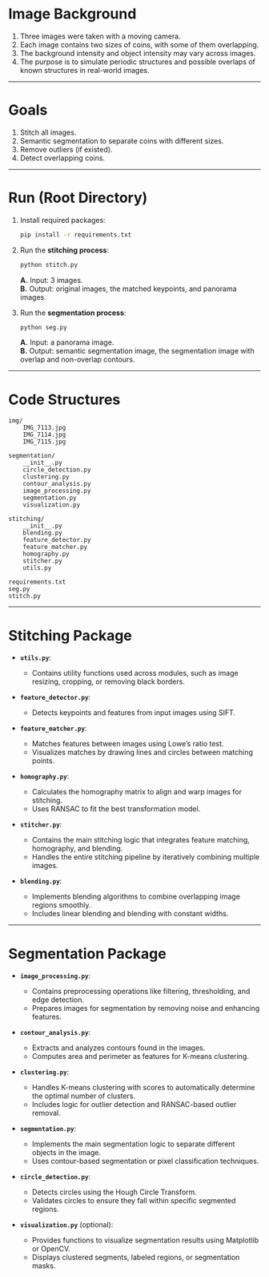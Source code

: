 
# **Image Background**
1. Three images were taken with a moving camera.
2. Each image contains two sizes of coins, with some of them overlapping.
3. The background intensity and object intensity may vary across images.
4. The purpose is to simulate periodic structures and possible overlaps of known structures in real-world images.

---

# **Goals**
1. Stitch all images. 
2. Semantic segmentation to separate coins with different sizes.  
3. Remove outliers (if existed).  
4. Detect overlapping coins.

---

# **Run (Root Directory)**
1. Install required packages:
   ```bash
   pip install -r requirements.txt
   ```
2. Run the **stitching process**:
   ```bash
   python stitch.py
   ```
   **A.** Input: 3 images.  
   **B.** Output: original images, the matched keypoints, and panorama images.
   
3. Run the **segmentation process**:
   ```bash
   python seg.py
   ```
   **A.** Input: a panorama image.  
   **B.** Output: semantic segmentation image, the segmentation image with overlap and non-overlap contours.

---

# **Code Structures**
```
img/
    IMG_7113.jpg
    IMG_7114.jpg
    IMG_7115.jpg

segmentation/
    __init__.py
    circle_detection.py
    clustering.py
    contour_analysis.py
    image_processing.py
    segmentation.py
    visualization.py

stitching/
    __init__.py
    blending.py
    feature_detector.py
    feature_matcher.py
    homography.py
    stitcher.py
    utils.py

requirements.txt
seg.py
stitch.py
```

---

# **Stitching Package**
- **`utils.py`**:
  - Contains utility functions used across modules, such as image resizing, cropping, or removing black borders.
  
- **`feature_detector.py`**:
  - Detects keypoints and features from input images using SIFT.

- **`feature_matcher.py`**:
  - Matches features between images using Lowe’s ratio test.
  - Visualizes matches by drawing lines and circles between matching points.

- **`homography.py`**:
  - Calculates the homography matrix to align and warp images for stitching.
  - Uses RANSAC to fit the best transformation model.

- **`stitcher.py`**:
  - Contains the main stitching logic that integrates feature matching, homography, and blending.
  - Handles the entire stitching pipeline by iteratively combining multiple images.

- **`blending.py`**:
  - Implements blending algorithms to combine overlapping image regions smoothly.
  - Includes linear blending and blending with constant widths.

---

# **Segmentation Package**
- **`image_processing.py`**:
  - Contains preprocessing operations like filtering, thresholding, and edge detection.
  - Prepares images for segmentation by removing noise and enhancing features.

- **`contour_analysis.py`**:
  - Extracts and analyzes contours found in the images.
  - Computes area and perimeter as features for K-means clustering.

- **`clustering.py`**:
  - Handles K-means clustering with scores to automatically determine the optimal number of clusters.
  - Includes logic for outlier detection and RANSAC-based outlier removal.

- **`segmentation.py`**:
  - Implements the main segmentation logic to separate different objects in the image.
  - Uses contour-based segmentation or pixel classification techniques.

- **`circle_detection.py`**:
  - Detects circles using the Hough Circle Transform.
  - Validates circles to ensure they fall within specific segmented regions.

- **`visualization.py`** (optional):
  - Provides functions to visualize segmentation results using Matplotlib or OpenCV.
  - Displays clustered segments, labeled regions, or segmentation masks.

